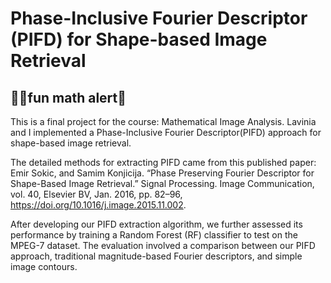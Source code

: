 #  Phase-Inclusive Fourier Descriptor (PIFD) for Shape-based Image Retrieval 

## 💁‍♀️fun math alert💅

This is a final project for the course: Mathematical Image Analysis. Lavinia and I implemented a Phase-Inclusive Fourier Descriptor(PIFD) approach for shape-based image retrieval.

The detailed methods for extracting PIFD came from this published paper: Emir Sokic, and Samim Konjicija. “Phase Preserving Fourier Descriptor for Shape-Based Image Retrieval.” Signal Processing. Image Communication, vol. 40, Elsevier BV, Jan. 2016, pp. 82–96, https://doi.org/10.1016/j.image.2015.11.002.

After developing our PIFD extraction algorithm, we further assessed its performance by training a Random Forest (RF) classifier to test on the MPEG-7 dataset. The evaluation involved a comparison between our PIFD approach, traditional magnitude-based Fourier descriptors, and simple image contours.

‌


